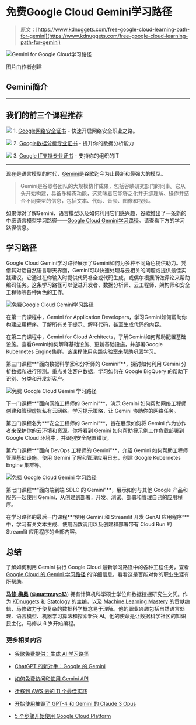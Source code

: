 # 免费Google Cloud Gemini学习路径

> 原文：[https://www.kdnuggets.com/free-google-cloud-learning-path-for-gemini](https://www.kdnuggets.com/free-google-cloud-learning-path-for-gemini)

![Gemini for Google Cloud学习路径](../Images/33c33f88947a1ec5d171feb19df3aa02.png)

图片由作者创建

## Gemini简介

* * *

## 我们的前三个课程推荐

![](../Images/0244c01ba9267c002ef39d4907e0b8fb.png) 1\. [Google网络安全证书](https://www.kdnuggets.com/google-cybersecurity) - 快速开启网络安全职业之路。

![](../Images/e225c49c3c91745821c8c0368bf04711.png) 2\. [Google数据分析专业证书](https://www.kdnuggets.com/google-data-analytics) - 提升你的数据分析能力

![](../Images/0244c01ba9267c002ef39d4907e0b8fb.png) 3\. [Google IT支持专业证书](https://www.kdnuggets.com/google-itsupport) - 支持你的组织的IT

* * *

现在是语言模型的时代，[Gemini](https://blog.google/technology/ai/google-gemini-ai/)是谷歌迄今为止最新和最强大的模型。

> Gemini是谷歌各团队的大规模协作成果，包括谷歌研究部门的同事。它从头开始构建，具备多模态功能，这意味着它能够泛化并无缝理解、操作并结合不同类型的信息，包括文本、代码、音频、图像和视频。

如果你对了解Gemini、语言模型以及如何利用它们感兴趣，谷歌推出了一条新的中级语言模型学习路径——[Google Cloud Gemini学习路径](https://www.cloudskillsboost.google/paths/236)。请查看下方的学习路径信息。

## 学习路径

Google Cloud Gemini学习路径展示了Gemini如何为多种不同角色提供助力。凭借其对话自然语言聊天界面，Gemini可以快速处理与云相关的问题或提供最佳实践建议。它通过在你输入时提供代码补全或代码生成，或偶尔根据所做评论来帮助编码任务。这条学习路径可以促进开发者、数据分析师、云工程师、架构师和安全工程师等各种角色的工作。

![免费Google Cloud Gemini学习路径](../Images/666c99d77627a4414881c8b06dead905.png)

在第一门课程中，Gemini for Application Developers，学习Gemini如何帮助你构建应用程序。了解所有关于提示、解释代码，甚至生成代码的内容。

在第二门课程中，Gemini for Cloud Architects，了解Gemini如何帮助配置基础设施。查看Gemini如何解释基础设施、更新基础设施，并部署Google Kubernetes Engine集群。该课程使用实践实验室来帮助巩固学习。

第三门课程**“面向数据科学家和分析师的 Gemini”**，探讨如何利用 Gemini 分析数据和进行预测。重点关注客户数据，学习如何在 Google BigQuery 的帮助下识别、分类和开发新客户。

![免费 Google Cloud Gemini 学习路径](../Images/0724776958bed1c02d5ee59c4c970a70.png)

下一门课程**“面向网络工程师的 Gemini”**，演示 Gemini 如何帮助网络工程师创建和管理虚拟私有云网络。学习提示策略，让 Gemini 协助你的网络任务。

第五门课程名为**“安全工程师的 Gemini”**，旨在展示如何将 Gemini 作为协作者来保护你的云环境和资源。你将看到 Gemini 如何帮助将示例工作负载部署到 Google Cloud 环境中，并识别安全配置错误。

第六门课程**“面向 DevOps 工程师的 Gemini”**，介绍 Gemini 如何帮助工程师管理基础设施。使用 Gemini 了解和管理应用日志，创建 Google Kubernetes Engine 集群等。

![免费 Google Cloud Gemini 学习路径](../Images/87c0c4e7ddcddea2d6ceff8f242aaec5.png)

第七门课程**“面向端到端 SDLC 的 Gemini”**，展示如何与其他 Google 产品和服务一起使用 Gemini，从创建到部署，开发、测试、部署和管理自己的应用程序。

在学习路径的最后一门课程**“使用 Gemini 和 Streamlit 开发 GenAI 应用程序”**中，学习有关文本生成、使用函数调用以及创建和部署带有 Cloud Run 的 Streamlit 应用程序的全部内容。

## 总结

了解如何利用 Gemini 执行 Google Cloud 最新学习路径中的各种工程任务，查看 [Google Cloud 的 Gemini 学习路径](https://www.cloudskillsboost.google/paths/236) 的详细信息，看看这是否能对你的职业生涯有所帮助。

[](https://www.linkedin.com/in/mattmayo13/)****[马修·梅奥](https://www.kdnuggets.com/wp-content/uploads/./profile-pic.jpg)**** ([**@mattmayo13**](https://twitter.com/mattmayo13)) 拥有计算机科学硕士学位和数据挖掘研究生文凭。作为 [KDnuggets](https://www.kdnuggets.com/) 和 [Statology](https://www.statology.org/) 的主编，以及 [Machine Learning Mastery](https://machinelearningmastery.com/) 的贡献编辑，马修致力于使复杂的数据科学概念易于理解。他的职业兴趣包括自然语言处理、语言模型、机器学习算法和探索新兴 AI。他的使命是让数据科学社区的知识民主化。马修从 6 岁开始编程。

### 更多相关内容

+   [谷歌免费提供：生成 AI 学习路径](https://www.kdnuggets.com/2023/07/free-google-generative-ai-learning-path.html)

+   [ChatGPT 的新对手：Google 的 Gemini](https://www.kdnuggets.com/chatgpts-new-rival-googles-gemini)

+   [如何免费访问和使用 Gemini API](https://www.kdnuggets.com/how-to-access-and-use-gemini-api-for-free)

+   [迁移到 AWS 云的 11 个最佳实践](https://www.kdnuggets.com/2023/04/11-best-practices-cloud-data-migration-aws-cloud.html)

+   [开始使用摧毁了 GPT-4 和 Gemini 的 Claude 3 Opus](https://www.kdnuggets.com/getting-started-with-claude-3-opus-that-just-destroyed-gpt-4-and-gemini)

+   [5 个步骤开始使用 Google Cloud Platform](https://www.kdnuggets.com/5-steps-google-cloud-platform)
